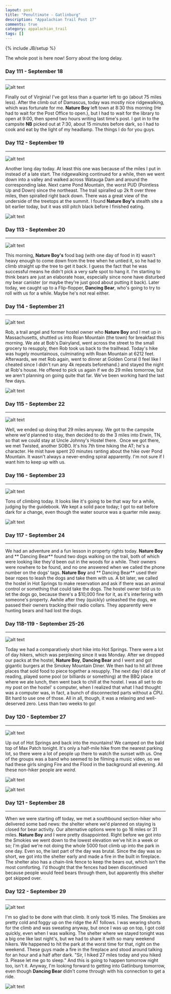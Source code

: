 ```yaml
---
layout: post
title: "Penultimate - Gatlinburg"
description: "Appalachian Trail Post 17"
comments: true
category: appalachian_trail
tags: []
---
```

{% include JB/setup %}

The whole post is here now! Sorry about the long delay.

### Day 111 - September 18
---

![alt text](https://raw.githubusercontent.com/SilensAngelusNex/silensangelusnex.github.com/master/_images/gatlinburg/20170918_123632.jpg "VA - TN border sign")

Finally out of Virginia! I've got less than a quarter left to go (about 75 miles less). After the climb out of Damascus, today was mostly nice ridgewalking, which was fortunate for me. **Nature Boy** left town at 8:30 this morning (He had to wait for the Post Office to open.), but I had to wait for the library to open at 9:00, then spend two hours writing last time's post. I got in to the campsite **NB** picked out at 7:30, about 15 minutes before dark, so I had to cook and eat by the light of my headlamp. The things I do for you guys.

### Day 112 - September 19
---

![alt text](https://raw.githubusercontent.com/SilensAngelusNex/silensangelusnex.github.com/master/_images/gatlinburg/20170919_145002.jpg "Watauga Lake")

Another long day today. At least this one was because of the miles I put in instead of a late start. The ridgewalking continued for a while, then we went down into a valley and walked across Watauga Dam and around the corresponding lake. Next came Pond Mountain, the worst PUD (Pointless Up and Down) since the northeast. The trail spiralled up 2k ft over three miles, then spiralled right back down. There was a great view of the underside of the treetops at the summit. I found **Nature Boy's** stealth site a bit earlier today, but it was still pitch black before I finished eating.

![alt text](https://raw.githubusercontent.com/SilensAngelusNex/silensangelusnex.github.com/master/_images/gatlinburg/20170919_145009.jpg "Downstream side of Watauga Dam")

### Day 113 - September 20
---

![alt text](https://raw.githubusercontent.com/SilensAngelusNex/silensangelusnex.github.com/master/_images/gatlinburg/20170920_072159.jpg "Nature Boy retrieving his bear bag")

This morning, **Nature Boy's** food bag (with one day of food in it) wasn't heavy enough to come down from the tree when he untied it, so he had to climb straight up the tree to get it back. I guess the fact that he was successful means he didn't pick a very safe spot to hang it. I'm starting to think bears are just an elaborate hoax, especially since none have disturbed my bear canister (or maybe they're just good about putting it back). Later today, we caught up to a Flip-flopper, **Dancing Bear**, who's going to try to roll with us for a while. Maybe he's not real either.

### Day 114 - September 21
---

![alt text](https://raw.githubusercontent.com/SilensAngelusNex/silensangelusnex.github.com/master/_images/gatlinburg/20170921_111925_Pano.jpg "Hump Mountain panorama")

Rob, a trail angel and former hostel owner who **Nature Boy** and I met up in Massachusetts, shuttled us into Roan Mountain (the town) for breakfast this morning. We ate at Bob's Dairyland, went across the street to the small grocery to resupply, then Rob took us back to the trailhead. Today's hike was hugely mountainous, culminating with Roan Mountain at 6212 feet. Afterwards, we met Rob again, went to dinner at Golden Corral (I feel like I cheated since I didn't run any 4k repeats beforehand.) and stayed the night at Rob's house. He offered to pick us again if we do 29 miles tomorrow, but we aren't planning on going quite that far. We've been working hard the last few days.

![alt text](https://raw.githubusercontent.com/SilensAngelusNex/silensangelusnex.github.com/master/_images/gatlinburg/20170921_111716.jpg "On top of Hump Mountain")

### Day 115 - September 22
---

![alt text](https://raw.githubusercontent.com/SilensAngelusNex/silensangelusnex.github.com/master/_images/gatlinburg/20170922_193241.jpg "The Nolichucky River")

Well, we ended up doing that 29 miles anyway. We got to the campsite where we'd planned to stay, then decided to do the 3 miles into Erwin, TN, so that we could stay at Uncle Johnny's Hostel there.  Once we got there, we met Twisted, another SOBO. It's his 7th time hiking the AT; he's a character. He mist have spent 20 minutes ranting about the hike over Pond Mountain. It wasn't always a never-ending spiral apparently. I'm not sure if I want him to keep up with us.

### Day 116 - September 23
---

![alt text](https://raw.githubusercontent.com/SilensAngelusNex/silensangelusnex.github.com/master/_images/gatlinburg/20170923_160246.jpg "On Big Bald Mountain")

Tons of climbing today. It looks like it's going to be that way for a while, judging by the guidebook. We kept a solid pace today; I got to eat before dark for a change, even though the water source was a quarter mile away.

![alt text](https://raw.githubusercontent.com/SilensAngelusNex/silensangelusnex.github.com/master/_images/gatlinburg/20170923_174427_Pano.jpg "Meadow Panorama")

### Day 117 - September 24
---

We had an adventure and a fun lesson in property rights today. **Nature Boy** and ** Dancing Bear** found two dogs walking on the trail, both of which were looking like they'd been out in the woods for a while. Their owners were nowhere to be found, and no one answered when we called the phone number on the dogs' tags. **Nature Boy** and ** Dancing Bear** used their bear ropes to leash the dogs and take them with us. A bit later, we called the hostel in Hot Springs to make reservation and ask if there was an animal control or something that could take the dogs. The hostel owner told us to let the dogs go, because there's a $10,000 fine for it, as it's interfering with someone's property. Awhile after they (quickly) unleashed the dogs, we passed their owners tracking their radio collars. They apparently were hunting bears and had lost the dogs.

### Day 118-119 - September 25-26
---

![alt text](https://raw.githubusercontent.com/SilensAngelusNex/silensangelusnex.github.com/master/_images/gatlinburg/20170923_160246.jpg "View down to Hot Springs")

Today we had a comparatively short hike into Hot Springs. There were a lot of day hikers, which was perplexing since it was Monday. After we dropped our packs at the hostel, **Nature Boy**, **Dancing Bear** and I went and got gigantic burgers at the Smokey Mountain Diner. We then had to hit all three places that sold food to piece together a resupply. The next day I did a lot of reading, played some pool (or billiards or something) at the BBQ place where we ate lunch, then went back to chill at the hostel. I was all set to do my post on the hostel' s computer, when I realized that what I had thought was a computer was, in fact, a bunch of disconnected parts without a CPU. Bit hard to use one of those. All in all, though, it was a relaxing and well-deserved zero. Less than two weeks to go!

### Day 120 - September 27
---

![alt text](https://raw.githubusercontent.com/SilensAngelusNex/silensangelusnex.github.com/master/_images/gatlinburg/20170927_184007~2.jpg "On top of Max Patch")

Up out of Hot Springs and back into the mountains! We camped on the bald top of Max Patch tonight. It's only a half-mile hike from the nearest parking lot, so there were a lot of people up there to watch the sunset with us. One of the groups was a band who seemed to be filming a music video, so we had these girls singing Fire and the Flood in the background all evening. All these non-hiker people are *weird*.

![alt text](https://raw.githubusercontent.com/SilensAngelusNex/silensangelusnex.github.com/master/_images/gatlinburg/20170927_142514.jpg "Walnut Mountain")

![alt text](https://raw.githubusercontent.com/SilensAngelusNex/silensangelusnex.github.com/master/_images/gatlinburg/20170927_183045.jpg "Max Patch Sunset")

### Day 121 - September 28
---

When we were starting off today, we met a southbound section-hiker who delivered some bad news: the shelter where we'd planned on staying is closed for bear activity. Our alternative options were to go 16 miles or 31 miles. **Nature Boy** and I were pretty disappointed. Right before we got into the Smokies we went down to the lowest elevation we've hit in a week or so; I'm glad we're not doing the whole 5000 foot climb up into the park in one day. Even so, the last part of the day was brutal. Since the day was so short, we got into the shelter early and made a fire in the built in fireplace. The shelter also has a chain-link fence to keep the bears out, which isn't the most comforting. I'd thought that the fences had been discontinued because people would feed bears through them, but apparently this shelter got skipped over.

### Day 122 - September 29
---

![alt text](https://raw.githubusercontent.com/SilensAngelusNex/silensangelusnex.github.com/master/_images/gatlinburg/20170929_163704.jpg "Smokies View")

I'm so glad to be done with that climb. It only took 15 miles. The Smokies are pretty cold and foggy up on the ridge the AT follows. I was wearing shorts for the climb and was sweating anyway, but once I was up on top, I got cold quickly, even when I was walking. The shelter where we stayed tonight was a big one like last night's, but we had to share it with so many weekend hikers. We happened to hit the park at the worst time for that, right on the weekend. These guys made a fire in the fireplace and stood around talking for an hour and a half after dark. "Sir, I hiked 27 miles today and you hiked 3. Please let me go to sleep." And this is going to happen tomorrow night too, isn't it. Anyway, I'm looking forward to getting into Gatlinburg tomorrow, even though **Dancing Bear** didn't come through with his connection to get a ride.

![alt text](https://raw.githubusercontent.com/SilensAngelusNex/silensangelusnex.github.com/master/_images/gatlinburg/20170929_154300.jpg "Another Smokies View")
